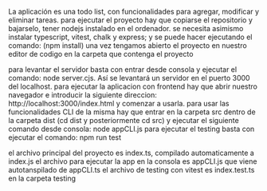 La aplicación es una todo list, con funcionalidades para agregar, modificar y eliminar tareas.
para ejecutar el proyecto hay que copiarse el repositorio y bajarselo, tener nodejs instalado en el ordenador.
se necesita asimismo instalar typescript, vitest, chalk y express; y se puede hacer ejecutando el comando:
(npm install) una vez tengamos abierto el proyecto en nuestro editor de codigo en la carpeta que contenga el proyecto

para levantar el servidor basta con entrar desde consola y ejecutar el comando: node server.cjs.
Así se levantará un servidor en el puerto 3000 del localhost.
para ejecutar la aplicacion con frontend hay que abrir nuestro navegador e introducir la siguiente direccion: 
http://localhost:3000/index.html y comenzar a usarla.
para usar las funcionalidades CLI de la misma hay que entrar en la carpeta src dentro de la carpeta dist (cd dist y posteriormente cd src) y ejecutar el siguiente comando desde consola: node appCLI.js 
para ejecutar el testing basta con ejecutar el comando: npm run test

el archivo principal del proyecto es index.ts, compilado automaticamente a index.js
el archivo para ejecutar la app en la consola es appCLI.js que viene autotanspilado de appCLI.ts
el archivo de testing con vitest es index.test.ts en la carpeta testing

